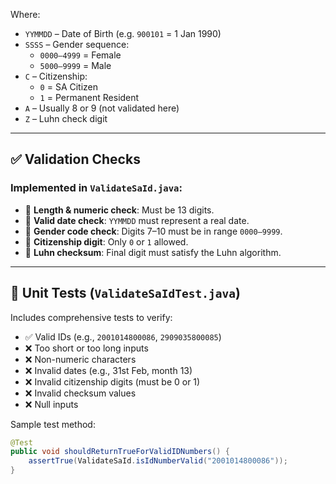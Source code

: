 
Where:
- `YYMMDD` – Date of Birth (e.g. `900101` = 1 Jan 1990)
- `SSSS` – Gender sequence:
    - `0000–4999` = Female
    - `5000–9999` = Male
- `C` – Citizenship:
    - `0` = SA Citizen
    - `1` = Permanent Resident
- `A` – Usually 8 or 9 (not validated here)
- `Z` – Luhn check digit

---

## ✅ Validation Checks

### Implemented in `ValidateSaId.java`:
- 📏 **Length & numeric check**: Must be 13 digits.
- 📅 **Valid date check**: `YYMMDD` must represent a real date.
- 👤 **Gender code check**: Digits 7–10 must be in range `0000–9999`.
- 🪪 **Citizenship digit**: Only `0` or `1` allowed.
- 🔢 **Luhn checksum**: Final digit must satisfy the Luhn algorithm.

---

## 🧪 Unit Tests (`ValidateSaIdTest.java`)

Includes comprehensive tests to verify:
- ✅ Valid IDs (e.g., `2001014800086`, `2909035800085`)
- ❌ Too short or too long inputs
- ❌ Non-numeric characters
- ❌ Invalid dates (e.g., 31st Feb, month 13)
- ❌ Invalid citizenship digits (must be 0 or 1)
- ❌ Invalid checksum values
- ❌ Null inputs

Sample test method:
```java
@Test
public void shouldReturnTrueForValidIDNumbers() {
    assertTrue(ValidateSaId.isIdNumberValid("2001014800086"));
}
